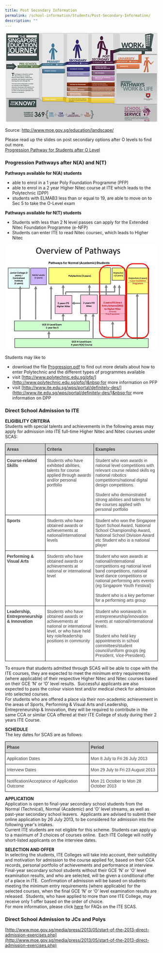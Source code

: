 ```yaml
---
title: Post Secondary Information
permalink: /school-information/Students/Post-Secondary-Information/
description: ""
---
```

![](/images/School%20information/Students/Post%20Secondary%20Information/Q1.png)

Source: http://www.moe.gov.sg/education/landscape/

Please read up the slides on post secondary options after O levels to find out more.  
[Progression Pathway for Students after O Level](/files/Post%20Secondary%20Information/Progression-Pathway-for-Students-after-O-Level.pdf)

### **Progression Pathways after N(A) and N(T)**

**Pathways available for N(A) students**

*   able to enrol in a 1 year Poly Foundation Programme (PFP)
*   able to enrol in a 2 year Higher Nitec course at ITE which leads to the Polytechnic (DPP)
*   students with ELMAB3 less than or equal to 19, are able to move on to Sec 5 to take the O-Level exam

**Pathways available for N(T) students**

*   Students with less than 2 N level passes can apply for the Extended Nitec Foundation Programme (e-NFP)
*   Students can enter ITE to read Nitec coursec, which leads to Higher Nitec

![](/images/School%20information/Students/Post%20Secondary%20Information/Q2.jpg)

Students may like to

*   download the file&nbsp;[Progression.pdf](/files/Post%20Secondary%20Information/Progression.pdf)&nbsp;to find out more details about how to enter Polytechnic and the different types of programmes available
*   visit&nbsp;[http://www.polytechnic.edu.sg/pfp/](http://www.polytechnic.edu.sg/pfp/)&nbsp;for more information on PFP
*   visit&nbsp;[http://www.ite.edu.sg/wps/portal/definitely-des/](http://www.ite.edu.sg/wps/portal/definitely-des/)&nbsp;for more information on DPP

### **Direct School Admission to ITE**

**ELIGIBILITY CRITERIA**  
Students with special talents and achievements in the following areas may apply for admission into ITE full-time Higher Nitec and Nitec courses under SCAS:

<style type="text/css">
.tg  {border-collapse:collapse;border-spacing:0;}
.tg td{border-color:black;border-style:solid;border-width:1px;font-family:Arial, sans-serif;font-size:14px;
  overflow:hidden;padding:10px 5px;word-break:normal;}
.tg th{border-color:black;border-style:solid;border-width:1px;font-family:Arial, sans-serif;font-size:14px;
  font-weight:normal;overflow:hidden;padding:10px 5px;word-break:normal;}
.tg .tg-dox4{background-color:#FFF;color:#3A3A3A;text-align:left;vertical-align:top}
.tg .tg-sqe0{background-color:#D3D3D3;color:#3A3A3A;font-weight:bold;text-align:left;vertical-align:top}
.tg .tg-c1uv{background-color:#FFF;color:#3A3A3A;font-weight:bold;text-align:left;vertical-align:top}
</style>
<table class="tg">
<thead>
  <tr>
    <th class="tg-sqe0"><span style="font-weight:700;font-style:inherit;background-color:lightgrey">Areas</span></th>
    <th class="tg-sqe0"><span style="font-weight:700;font-style:inherit;background-color:lightgrey">Criteria</span></th>
    <th class="tg-sqe0"><span style="font-weight:700;font-style:inherit;background-color:lightgrey">Examples</span></th>
  </tr>
</thead>
<tbody>
  <tr>
    <td class="tg-c1uv"><span style="font-weight:700">Course-related Skills</span></td>
    <td class="tg-dox4"><span style="font-weight:inherit;font-style:inherit">Students who have exhibited abilities, talents for course applied through awards and/or personal portfolio</span></td>
    <td class="tg-dox4"><span style="font-weight:inherit;font-style:inherit">Student who won awards in national level competitions with relevant course related skills eg national robotics competitions/national digital design competitions.</span><br><br><span style="font-weight:inherit;font-style:inherit">Student who demonstrated strong abilities and talents for the courses applied with personal portfolio</span></td>
  </tr>
  <tr>
    <td class="tg-c1uv"><span style="font-weight:700">Sports</span></td>
    <td class="tg-dox4"><span style="font-weight:inherit;font-style:inherit">Students who have obtained awards or achievements at national/international levels</span></td>
    <td class="tg-dox4"><span style="font-weight:inherit;font-style:inherit">Student who won the Singapore Sport School Award, National School Championship Award, National School Division Award etc Student who is a national player</span></td>
  </tr>
  <tr>
    <td class="tg-c1uv"><span style="font-weight:700">Performing &amp; Visual Arts</span></td>
    <td class="tg-dox4"><span style="font-weight:inherit;font-style:inherit">Students who have obtained awards or achievements at national or international level</span></td>
    <td class="tg-dox4"><span style="font-weight:inherit;font-style:inherit">Student who won awards at national/international competitions eg national level band competitions, national level dance competitions or national performing arts events (eg Singapore Youth Festival)</span><br><br><span style="font-weight:inherit;font-style:inherit">Student who is a key performer for a performing arts group</span></td>
  </tr>
  <tr>
    <td class="tg-c1uv"><span style="font-weight:700">Leadership, Entrepreneurship &amp; Innovation</span></td>
    <td class="tg-dox4"><span style="font-weight:inherit;font-style:inherit">Students who have obtained awards or achievements at national or international level, or who have held key role/leadership positions in community</span></td>
    <td class="tg-dox4"><span style="font-weight:inherit;font-style:inherit">Student who wonawards in entrepreneurship/innovation events at national/international levels.</span><br><br><span style="font-weight:inherit;font-style:inherit">Student who held key appointments in school committees/student council/uniform groups (eg President, Vice-President).</span></td>
  </tr>
</tbody>
</table>

To ensure that students admitted through SCAS will be able to cope with the ITE courses, they are expected to meet the minimum entry requirements (where applicable) of their respective Higher Nitec and Nitec courses based on their GCE ‘N’ or ‘O’ level results. &nbsp;Successful applicants are also expected to pass the colour vision test and/or medical check for admission into selected courses.  
For students who are offered a place via their non-academic achievement in the areas of Sports, Performing &amp; Visual Arts and Leadership, Entrepreneurship &amp; Innovation, they will be required to contribute in the same CCA or similar CCA offered at their ITE College of study during their 2 years ITE Course.

**SCHEDULE**  
The key dates for SCAS are as follows:

<style type="text/css">
.tg  {border-collapse:collapse;border-spacing:0;}
.tg td{border-color:black;border-style:solid;border-width:1px;font-family:Arial, sans-serif;font-size:14px;
  overflow:hidden;padding:10px 5px;word-break:normal;}
.tg th{border-color:black;border-style:solid;border-width:1px;font-family:Arial, sans-serif;font-size:14px;
  font-weight:normal;overflow:hidden;padding:10px 5px;word-break:normal;}
.tg .tg-dox4{background-color:#FFF;color:#3A3A3A;text-align:left;vertical-align:top}
.tg .tg-sqe0{background-color:#D3D3D3;color:#3A3A3A;font-weight:bold;text-align:left;vertical-align:top}
</style>
<table class="tg">
<thead>
  <tr>
    <th class="tg-sqe0"><span style="font-weight:700;font-style:inherit;background-color:lightgrey">Phase</span></th>
    <th class="tg-sqe0"><span style="font-weight:700;font-style:inherit;background-color:lightgrey">Period</span></th>
  </tr>
</thead>
<tbody>
  <tr>
    <td class="tg-dox4"><span style="font-weight:inherit;font-style:inherit">Application Dates</span></td>
    <td class="tg-dox4"><span style="font-weight:inherit;font-style:inherit">Mon 8 July to Fri 26 July 2013</span></td>
  </tr>
  <tr>
    <td class="tg-dox4"><span style="font-weight:inherit;font-style:inherit">Interview Dates</span></td>
    <td class="tg-dox4"><span style="font-weight:inherit;font-style:inherit">Mon 29 July to Fri 23 August 2013</span></td>
  </tr>
  <tr>
    <td class="tg-dox4"><span style="font-weight:inherit;font-style:inherit">Notification/Acceptance of Application Outcome</span></td>
    <td class="tg-dox4"><span style="font-weight:inherit;font-style:inherit">Mon 21 October to Mon 28 October 2013</span></td>
  </tr>
</tbody>
</table>

**APPLICATION**  
Application is open to final-year secondary school students from the Normal (Technical), Normal (Academic) and ‘O’ level streams, as well as past-year secondary school leavers. &nbsp;Applicants are advised to submit their online application by 26 July 2013, to be considered for admission into the following year's intakes.  
Current ITE students are not eligible for this scheme. Students can apply up to a maximum of 3 choices of courses online. &nbsp;Each ITE College will notify short-listed applicants on the interview dates.

**SELECTION AND OFFER**  
In selecting the students, ITE Colleges will take into account, their suitability and motivation for admission to the course applied for, based on their CCA records, personal portfolio of achievements and performance at interview.  
Final-year secondary school students without their GCE ‘N’ or ‘O’ level examination results, and who are selected, will be given a conditional offer of a place in ITE. &nbsp;Confirmation of admission will be based on students meeting the minimum entry requirements (where applicable) for the selected courses, when the final GCE ‘N’ or ‘O’ level examination results are released. &nbsp;Students, who have applied to more than one ITE College, may receive only 1 offer based on the order of choice.  
For more information, please click&nbsp;[here](https://www.ite.edu.sg/wps/wcm/connect/1b4db5804bca7ff2b1d0b15b11ba44f7/SCAS+2014+FAQ_Apr13_Final.pdf?MOD=AJPERES)&nbsp;for FAQs on the ITE SCAS.

### **Direct School Admission to JCs and Polys**

[http://www.moe.gov.sg/media/press/2013/05/start-of-the-2013-direct-admission-exercises.php](http://www.moe.gov.sg/media/press/2013/05/start-of-the-2013-direct-admission-exercises.php)